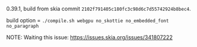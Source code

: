 0.39.1, build from skia commit `2102f791405c180fc3c98d6c7d55742924b8bec4`.

build option = `./compile.sh webgpu no_skottie no_embedded_font no_paragraph`

NOTE: Waiting this issue: https://issues.skia.org/issues/341807222
